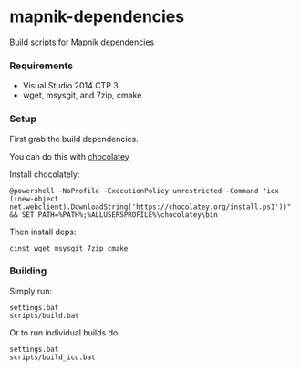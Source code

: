mapnik-dependencies
===================

Build scripts for Mapnik dependencies

### Requirements

 - Visual Studio 2014 CTP 3
 - wget, msysgit, and 7zip, cmake

### Setup

First grab the build dependencies.

You can do this with [chocolatey](https://chocolatey.org/)

Install chocolately:

    @powershell -NoProfile -ExecutionPolicy unrestricted -Command "iex ((new-object net.webclient).DownloadString('https://chocolatey.org/install.ps1'))" && SET PATH=%PATH%;%ALLUSERSPROFILE%\chocolatey\bin

Then install deps:

    cinst wget msysgit 7zip cmake

### Building

Simply run:

    settings.bat
    scripts/build.bat

Or to run individual builds do:

    settings.bat
    scripts/build_icu.bat

